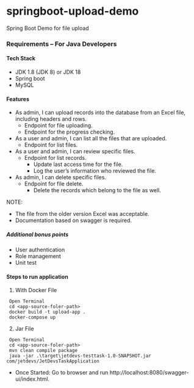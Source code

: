 # springboot-upload-demo
Spring Boot Demo for file upload

### Requirements – For Java Developers
#### Tech Stack
- JDK 1.8 (JDK 8) or JDK 18
- Spring boot
- MySQL

#### Features
- As admin, I can upload records into the database from an Excel file, including
   headers and rows. 
  - Endpoint for file uploading. 
  - Endpoint for the progress checking. 
- As a user and admin, I can list all the files that are uploaded. 
  - Endpoint for list files.
- As a user and admin, I can review specific files. 
  - Endpoint for list records. 
    - Update last access time for the file. 
    - Log the user’s information who reviewed the file. 
- As admin, I can delete specific files. 
  - Endpoint for file delete. 
    - Delete the records which belong to the file as well.

NOTE: 
- The file from the older version Excel was acceptable. 
- Documentation based on swagger is required.

##### Additional bonus points
- User authentication 
- Role management 
- Unit test


#### Steps to run application

1. With Docker File
```shell
 Open Terminal
 cd <app-source-foler-path>
 docker build -t upload-app .
 docker-compose up
```

2. Jar File
```shell
 Open Terminal
 cd <app-source-foler-path>
 mvn clean compile package
 java -jar .\target\jetdevs-testtask-1.0-SNAPSHOT.jar com/jetdevs/JetDevsTaskApplication

```

- Once Started: Go to browser and run http://localhost:8080/swagger-ui/index.html.
